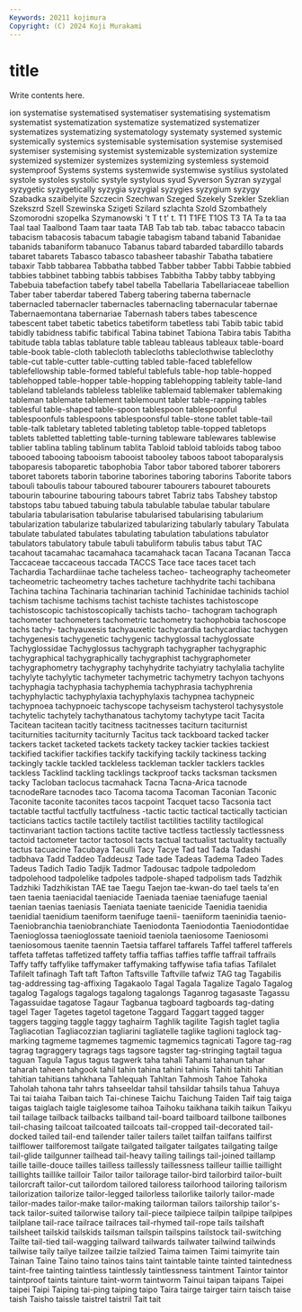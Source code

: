```yaml
---
Keywords: 20211 kojimura
Copyright: (C) 2024 Koji Murakami
---
```


# title

Write contents here.



ion systematise systematised systematiser
systematising systematism systematist systematization systematize systematized systematizer systematizes systematizing systematology
systematy systemed systemic systemically systemics systemisable systemisation systemise systemised systemiser
systemising systemist systemizable systemization systemize systemized systemizer systemizes systemizing systemless
systemoid systemproof Systems systems systemwide systemwise systilius systolated systole systoles
systolic systyle systylous syud Syverson Syzran syzygal syzygetic syzygetically syzygia
syzygial syzygies syzygium syzygy Szabadka szaibelyite Szczecin Szechwan Szeged Szekely
Szekler Szeklian Szekszrd Szell Szewinska Szigeti Szilard szlachta Szold Szombathely
Szomorodni szopelka Szymanowski 't T t t' t. T1 T1FE
T1OS T3 TA Ta ta taa Taal taal Taalbond Taam
taar taata TAB Tab tab tab. tabac tabacco tabacin tabacism
tabacosis tabacum tabagie tabagism taband tabanid Tabanidae tabanids tabaniform tabanuco
Tabanus tabard tabarded tabardillo tabards tabaret tabarets Tabasco tabasco tabasheer
tabashir Tabatha tabatiere tabaxir Tabb tabbarea Tabbatha tabbed Tabber tabber
Tabbi Tabbie tabbied tabbies tabbinet tabbing tabbis tabbises Tabbitha Tabby
tabby tabbying Tabebuia tabefaction tabefy tabel tabella Tabellaria Tabellariaceae tabellion
Taber taber taberdar tabered Taberg tabering taberna tabernacle tabernacled tabernacler
tabernacles tabernacling tabernacular tabernae Tabernaemontana tabernariae Tabernash tabers tabes tabescence
tabescent tabet tabetic tabetics tabetiform tabetless tabi Tabib tabic tabid
tabidly tabidness tabific tabifical Tabina tabinet Tabiona Tabira tabis Tabitha
tabitude tabla tablas tablature table tableau tableaus tableaux table-board table-book
table-cloth tablecloth tablecloths tableclothwise tableclothy table-cut table-cutter table-cutting tabled table-faced
tablefellow tablefellowship table-formed tableful tablefuls table-hop table-hopped tablehopped table-hopper table-hopping
tablehopping tableity table-land tableland tablelands tableless tablelike tablemaid tablemaker tablemaking
tableman tablemate tablement tablemount tabler table-rapping tables tablesful table-shaped table-spoon
tablespoon tablespoonful tablespoonfuls tablespoons tablespoonsful table-stone tablet table-tail table-talk tabletary
tableted tableting tabletop table-topped tabletops tablets tabletted tabletting table-turning tableware
tablewares tablewise tablier tablina tabling tablinum tablita Tabloid tabloid tabloids
tabog taboo tabooed tabooing tabooism tabooist tabooley taboos taboot taboparalysis
taboparesis taboparetic tabophobia Tabor tabor tabored taborer taborers taboret taborets
taborin taborine taborines taboring taborins Taborite tabors tabouli taboulis tabour
taboured tabourer tabourers tabouret tabourets tabourin tabourine tabouring tabours tabret
Tabriz tabs Tabshey tabstop tabstops tabu tabued tabuing tabula tabulable
tabulae tabular tabulare tabularia tabularisation tabularise tabularised tabularising tabularium tabularization
tabularize tabularized tabularizing tabularly tabulary Tabulata tabulate tabulated tabulates tabulating
tabulation tabulations tabulator tabulators tabulatory tabule tabuli tabuliform tabulis tabus
tabut TAC tacahout tacamahac tacamahaca tacamahack tacan Tacana Tacanan Tacca
Taccaceae taccaceous taccada TACCS Tace tace taces tacet tach Tachardia
Tachardiinae tache tacheless tacheo- tacheography tacheometer tacheometric tacheometry taches tacheture
tachhydrite tachi tachibana Tachina tachina Tachinaria tachinarian tachinid Tachinidae tachinids
tachiol tachism tachisme tachisms tachist tachiste tachistes tachistoscope tachistoscopic tachistoscopically
tachists tacho- tachogram tachograph tachometer tachometers tachometric tachometry tachophobia tachoscope
tachs tachy- tachyauxesis tachyauxetic tachycardia tachycardiac tachygen tachygenesis tachygenetic tachygenic
tachyglossal tachyglossate Tachyglossidae Tachyglossus tachygraph tachygrapher tachygraphic tachygraphical tachygraphically tachygraphist
tachygraphometer tachygraphometry tachygraphy tachyhydrite tachyiatry tachylalia tachylite tachylyte tachylytic tachymeter
tachymetric tachymetry tachyon tachyons tachyphagia tachyphasia tachyphemia tachyphrasia tachyphrenia tachyphylactic
tachyphylaxia tachyphylaxis tachypnea tachypneic tachypnoea tachypnoeic tachyscope tachyseism tachysterol tachysystole
tachytelic tachytely tachythanatous tachytomy tachytype tacit Tacita Tacitean tacitean tacitly
tacitness tacitnesses taciturn taciturnist taciturnities taciturnity taciturnly Tacitus tack tackboard
tacked tacker tackers tacket tacketed tackets tackety tackey tackier tackies
tackiest tackified tackifier tackifies tackify tackifying tackily tackiness tacking tackingly
tackle tackled tackleless tackleman tackler tacklers tackles tackless Tacklind tackling
tacklings tackproof tacks tacksman tacksmen tacky Tacloban taclocus tacmahack Tacna
Tacna-Arica tacnode tacnodeRare tacnodes taco Tacoma tacoma Tacoman Taconian Taconic
Taconite taconite taconites tacos tacpoint Tacquet tacso Tacsonia tact tactable
tactful tactfully tactfulness -tactic tactic tactical tactically tactician tacticians tactics
tactile tactilely tactilist tactilities tactility tactilogical tactinvariant taction tactions tactite
tactive tactless tactlessly tactlessness tactoid tactometer tactor tactosol tacts tactual
tactualist tactuality tactually tactus tacuacine Tacubaya Taculli Tacy Tacye Tad
tad Tada Tadashi tadbhava Tadd Taddeo Taddeusz Tade tade Tadeas
Tadema Tadeo Tades Tadeus Tadich Tadio Tadjik Tadmor Tadousac tadpole
tadpoledom tadpolehood tadpolelike tadpoles tadpole-shaped tadpolism tads Tadzhik Tadzhiki Tadzhikistan
TAE tae Taegu Taejon tae-kwan-do tael taels ta'en taen taenia
taeniacidal taeniacide Taeniada taeniae taeniafuge taenial taenian taenias taeniasis Taeniata
taeniate taenicide Taenidia taenidia taenidial taenidium taeniform taenifuge taenii- taeniiform
taeninidia taenio- Taeniobranchia taeniobranchiate Taeniodonta Taeniodontia Taeniodontidae Taenioglossa taenioglossate taenioid
taeniola taeniosome Taeniosomi taeniosomous taenite taennin Taetsia taffarel taffarels Taffel
tafferel tafferels taffeta taffetas taffetized taffety taffia taffias taffies taffle
taffrail taffrails Taffy taffy taffylike taffymaker taffymaking taffywise tafia tafias
Tafilalet Tafilelt tafinagh Taft taft Tafton Taftsville Taftville tafwiz TAG
tag Tagabilis tag-addressing tag-affixing Tagakaolo Tagal Tagala Tagalize Tagalo Tagalog
tagalog Tagalogs tagalogs tagalong tagalongs Taganrog tagasaste Tagassu Tagassuidae tagatose
Tagaur Tagbanua tagboard tagboards tag-dating tagel Tager Tagetes tagetol tagetone
Taggard Taggart tagged tagger taggers tagging taggle taggy taghairm Taghlik
tagilite Tagish taglet taglia Tagliacotian Tagliacozzian tagliarini tagliatelle taglike taglioni
taglock tag-marking tagmeme tagmemes tagmemic tagmemics tagnicati Tagore tag-rag tagrag
tagraggery tagrags tags tagsore tagster tag-stringing tagtail tagua taguan Tagula
Tagus tagus tagwerk taha tahali Tahami tahanun tahar taharah taheen
tahgook tahil tahin tahina tahini tahinis Tahiti tahiti Tahitian tahitian
tahitians tahkhana Tahlequah Tahltan Tahmosh Tahoe Tahoka Taholah tahona tahr
tahrs tahseeldar tahsil tahsildar tahsils tahua Tahuya Tai tai taiaha
Taiban taich Tai-chinese Taichu Taichung Taiden Taif taig taiga taigas
taiglach taigle taiglesome taihoa Taihoku taikhana taikih taikun Taikyu tail
tailage tailback tailbacks tailband tail-board tailboard tailbone tailbones tail-chasing tailcoat
tailcoated tailcoats tail-cropped tail-decorated tail-docked tailed tail-end tailender tailer tailers
tailet tailfan tailfans tailfirst tailflower tailforemost tailgate tailgated tailgater tailgates
tailgating tailge tail-glide tailgunner tailhead tail-heavy tailing tailings tail-joined taillamp
taille taille-douce tailles tailless taillessly taillessness tailleur taillie taillight taillights
taillike tailloir Tailor tailor tailorage tailor-bird tailorbird tailor-built tailorcraft tailor-cut
tailordom tailored tailoress tailorhood tailoring tailorism tailorization tailorize tailor-legged tailorless
tailorlike tailorly tailor-made tailor-mades tailor-make tailor-making tailorman tailors tailorship tailor's-tack
tailor-suited tailorwise tailory tail-piece tailpiece tailpin tailpipe tailpipes tailplane tail-race
tailrace tailraces tail-rhymed tail-rope tails tailshaft tailsheet tailskid tailskids tailsman
tailspin tailspins tailstock tail-switching Tailte tail-tied tail-wagging tailward tailwards tailwater
tailwind tailwinds tailwise taily tailye tailzee tailzie tailzied Taima taimen
Taimi taimyrite tain Tainan Taine Taino taino tainos tains taint
taintable tainte tainted taintedness taint-free tainting taintless taintlessly taintlessness taintment
Taintor taintor taintproof taints tainture taint-worm taintworm Tainui taipan taipans
Taipei taipei Taipi Taiping tai-ping taiping taipo Taira tairge tairger
tairn taisch taise taish Taisho taissle taistrel taistril Tait tait
